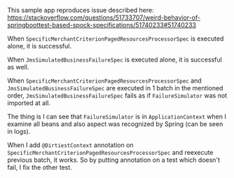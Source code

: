 This sample app reproduces issue described here: https://stackoverflow.com/questions/51733707/weird-behavior-of-springboottest-based-spock-specifications/51740233#51740233

When `SpecificMerchantCriterionPagedResourcesProcessorSpec` is executed alone, it is successful.

When `JmsSimulatedBusinessFailureSpec` is executed alone, it is successful as well.

When `SpecificMerchantCriterionPagedResourcesProcessorSpec` and `JmsSimulatedBusinessFailureSpec` are executed in 1 batch in the mentioned order, `JmsSimulatedBusinessFailureSpec` fails as if `FailureSimulator` was not imported at all.

The thing is I can see that `FailureSimulator` is in `ApplicationContext` when I examine all beans and also aspect was recognized by Spring (can be seen in logs).

When I add `@DirtiestContext` annotation on `SpecificMerchantCriterionPagedResourcesProcessorSpec` and reexecute previous batch, it works.
So by putting annotation on a test which doesn't fail, I fix the other test.

[run configuration]: ./idea-run-config-both-tests.PNG